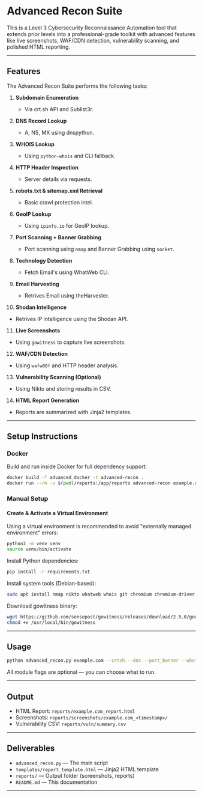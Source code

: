 # Advanced Recon Suite

This is a Level 3 Cybersecurity Reconnaissance Automation tool that extends prior levels into a professional-grade toolkit with advanced features like live screenshots, WAF/CDN detection, vulnerability scanning, and polished HTML reporting.

---

## Features

The Advanced Recon Suite performs the following tasks:

1. **Subdomain Enumeration**

   - Via crt.sh API and Sublist3r.

2. **DNS Record Lookup**

   - A, NS, MX using dnspython.

3. **WHOIS Lookup**

   - Using `python-whois` and CLI fallback.

4. **HTTP Header Inspection**

   - Server details via requests.

5. **robots.txt & sitemap.xml Retrieval**

   - Basic crawl protection intel.

6. **GeoIP Lookup**

   - Using `ipinfo.io` for GeoIP lookup.

7. **Port Scanning + Banner Grabbing**

   - Port scanning using `nmap` and Banner Grabbing using `socket`.

8. **Technology Detection**

   - Fetch Email's using WhatWeb CLI.

9. **Email Harvesting**

   - Retrives Email using theHarvester.

10. **Shodan Intelligence**

- Retrives IP intelligence using the Shodan API.

11. **Live Screenshots**

- Using `gowitness` to capture live screenshots.

12. **WAF/CDN Detection**

- Using `wafw00f` and HTTP header analysis.

13. **Vulnerability Scanning (Optional)**

- Using Nikto and storing results in CSV.

14. **HTML Report Generation**

- Reports are summarized with Jinja2 templates.

---

## Setup Instructions

### Docker

Build and run inside Docker for full dependency support:

```bash
docker build -f advanced_docker -t advanced-recon .
docker run --rm -v $(pwd)/reports:/app/reports advanced-recon example.com --crtsh --dns --gowitness --nikto
```

### Manual Setup

#### Create & Activate a Virtual Environment
Using a virtual environment is recommended to avoid "externally managed environment" errors:

```bash
python3 -m venv venv
source venv/bin/activate
```

Install Python dependencies:

```bash
pip install -r requirements.txt
```

Install system tools (Debian-based):

```bash
sudo apt install nmap nikto whatweb whois git chromium chromium-driver
```

Download gowitness binary:

```bash
wget https://github.com/sensepost/gowitness/releases/download/2.5.0/gowitness-2.5.0-linux-amd64 -O /usr/local/bin/gowitness
chmod +x /usr/local/bin/gowitness
```

---

##  Usage

```bash
python advanced_recon.py example.com --crtsh --dns --port_banner --whatweb --shodan --gowitness --nikto
```

All module flags are optional — you can choose what to run.

---

##  Output

- HTML Report: `reports/example.com_report.html`
- Screenshots: `reports/screenshots/example.com_<timestamp>/`
- Vulnerability CSV: `reports/vuln/summary.csv`

---

##  Deliverables

- `advanced_recon.py` — The main script
- `templates/report_template.html` — Jinja2 HTML template
- `reports/` — Output folder (screenshots, reports)
- `README.md` — This documentation

---

